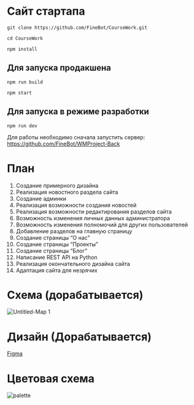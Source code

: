# Сайт стартапа

```git clone https://github.com/FineBot/CourseWork.git```

```cd CourseWork```

```npm install```

## Для запуска продакшена

```npm run build```

```npm start```

## Для запуска в режиме разработки

```npm run dev```


Для работы необходимо сначала запустить сервер: https://github.com/FineBot/WMProject-Back

# План
1.	Создание примерного дизайна
2.	Реализация новостного раздела сайта
3.	Создание админки
4.	Реализация возможности создания новостей
5.	Реализация возможности редактирования разделов сайта
6.	Возможность изменения личных данных администратора
7.	Возможность изменения полномочий для других пользователей
8.	Добавление разделов на главную страницу
9.	Создание страницы “О нас”
10.	Создание страницы “Проекты”
11.	Создание страницы “Блог”
12.	Написание REST API на Python
13.	Реализация окончательного дизайна сайта
14.	Адаптация сайта для незрячих

# Схема (дорабатывается)
![Untitled-Map 1](https://user-images.githubusercontent.com/10910903/139083781-6f2f9bda-c334-49bc-af5f-593b8fdff2aa.png)


# Дизайн (Дорабатывается)
[Figma](https://www.figma.com/file/3sjtZJuHsUJBjyTSvffwrN/WMProject?node-id=0%3A1)

# Цветовая схема
![palette](https://user-images.githubusercontent.com/10910903/137014820-0d8e43b4-c82b-4ad7-aa41-8f8ff99e1969.png)






